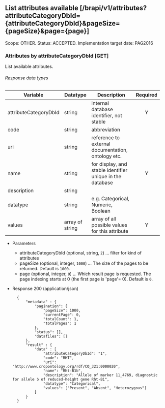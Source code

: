 ## List attributes available [/brapi/v1/attributes?attributeCategoryDbId={attributeCategoryDbId}&pageSize={pageSize}&page={page}]
Scope: OTHER. Status: ACCEPTED.
Implementation target date: PAG2016

### Attributes by attributeCategoryDbId [GET] 

List available attributes.

###### Response data types
|Variable|Datatype|Description|Required|  
|------|------|------|:-----:|
|attributeCategoryDbId|string|internal database identifier, not stable |Y|
|code|string|abbreviation||
|uri|string|reference to external documentation, ontology etc.||
|name|string|for display, and stable identifier unique in the database|Y|
|description|string|||
|datatype|string|e.g. Categorical, Numeric, Boolean||
|values|array of string|array of all possible values for this attribute|Y|
+ Parameters
   + attributeCategoryDbId (optional, string, `2`) ... filter for kind of attributes
   + pageSize (optional, integer, `1000`) ... The size of the pages to be returned. Default is `1000`.
   + page (optional, integer, `0`) ... Which result page is requested. The page indexing starts at 0 (the first page is 'page'= 0). Default is `0`.

+ Response 200 (application/json)

        {
            "metadata" : {
                "pagination": {
                    "pageSize": 1000,
                    "currentPage": 0,
                    "totalCount": 1,
                    "totalPages": 1
                },
                "status": [],
                "datafiles": []
            },
            "result" : {
                "data" : [
                    "attributeCategoryDbId": "1",
                    "code": "RHT",
                    "uri": "http://www.cropontology.org/rdf/CO_321:0000020",
                    "name": "Rht-B1b",
                    "description": "Allele of marker 11_4769, diagnostic for allele b of reduced-height gene Rht-B1",
                    "datatype": "Categorical",
                    "values": ["Present", "Absent", "Heterozygous"]
                ]
            }
        }
